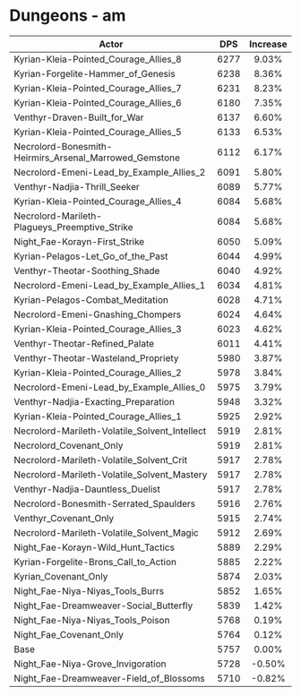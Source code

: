 # Dungeons - am
| Actor | DPS | Increase |
|---|:---:|:---:|
|Kyrian-Kleia-Pointed_Courage_Allies_8|6277|9.03%|
|Kyrian-Forgelite-Hammer_of_Genesis|6238|8.36%|
|Kyrian-Kleia-Pointed_Courage_Allies_7|6231|8.23%|
|Kyrian-Kleia-Pointed_Courage_Allies_6|6180|7.35%|
|Venthyr-Draven-Built_for_War|6137|6.60%|
|Kyrian-Kleia-Pointed_Courage_Allies_5|6133|6.53%|
|Necrolord-Bonesmith-Heirmirs_Arsenal_Marrowed_Gemstone|6112|6.17%|
|Necrolord-Emeni-Lead_by_Example_Allies_2|6091|5.80%|
|Venthyr-Nadjia-Thrill_Seeker|6089|5.77%|
|Kyrian-Kleia-Pointed_Courage_Allies_4|6084|5.68%|
|Necrolord-Marileth-Plagueys_Preemptive_Strike|6084|5.68%|
|Night_Fae-Korayn-First_Strike|6050|5.09%|
|Kyrian-Pelagos-Let_Go_of_the_Past|6044|4.99%|
|Venthyr-Theotar-Soothing_Shade|6040|4.92%|
|Necrolord-Emeni-Lead_by_Example_Allies_1|6034|4.81%|
|Kyrian-Pelagos-Combat_Meditation|6028|4.71%|
|Necrolord-Emeni-Gnashing_Chompers|6024|4.64%|
|Kyrian-Kleia-Pointed_Courage_Allies_3|6023|4.62%|
|Venthyr-Theotar-Refined_Palate|6011|4.41%|
|Venthyr-Theotar-Wasteland_Propriety|5980|3.87%|
|Kyrian-Kleia-Pointed_Courage_Allies_2|5978|3.84%|
|Necrolord-Emeni-Lead_by_Example_Allies_0|5975|3.79%|
|Venthyr-Nadjia-Exacting_Preparation|5948|3.32%|
|Kyrian-Kleia-Pointed_Courage_Allies_1|5925|2.92%|
|Necrolord-Marileth-Volatile_Solvent_Intellect|5919|2.81%|
|Necrolord_Covenant_Only|5919|2.81%|
|Necrolord-Marileth-Volatile_Solvent_Crit|5917|2.78%|
|Necrolord-Marileth-Volatile_Solvent_Mastery|5917|2.78%|
|Venthyr-Nadjia-Dauntless_Duelist|5917|2.78%|
|Necrolord-Bonesmith-Serrated_Spaulders|5916|2.76%|
|Venthyr_Covenant_Only|5915|2.74%|
|Necrolord-Marileth-Volatile_Solvent_Magic|5912|2.69%|
|Night_Fae-Korayn-Wild_Hunt_Tactics|5889|2.29%|
|Kyrian-Forgelite-Brons_Call_to_Action|5885|2.22%|
|Kyrian_Covenant_Only|5874|2.03%|
|Night_Fae-Niya-Niyas_Tools_Burrs|5852|1.65%|
|Night_Fae-Dreamweaver-Social_Butterfly|5839|1.42%|
|Night_Fae-Niya-Niyas_Tools_Poison|5768|0.19%|
|Night_Fae_Covenant_Only|5764|0.12%|
|Base|5757|0.00%|
|Night_Fae-Niya-Grove_Invigoration|5728|-0.50%|
|Night_Fae-Dreamweaver-Field_of_Blossoms|5710|-0.82%|
